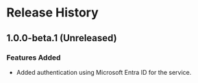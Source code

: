 # Release History

## 1.0.0-beta.1 (Unreleased)

### Features Added

- Added authentication using Microsoft Entra ID for the service.